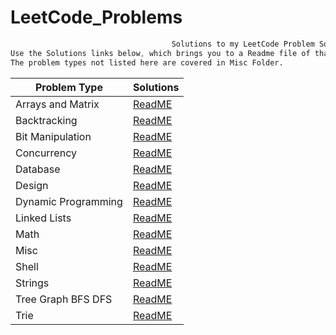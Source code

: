 # LeetCode_Problems

```css
                                    Solutions to my LeetCode Problem Solving
Use the Solutions links below, which brings you to a Readme file of that problem type for navigating problems easily
The problem types not listed here are covered in Misc Folder.
```

|Problem Type|Solutions|
|--------------|--------|
|Arrays and Matrix|[ReadME](https://github.com/HarshOza36/LeetCode_Problems/blob/main/Arrays%20and%20Matrix/README.md#leetcode-problems-on-arrays-and-matrix)|
|Backtracking|[ReadME](https://github.com/HarshOza36/LeetCode_Problems/tree/main/BackTracking#leetcode-problems-on-backtracking)|
|Bit Manipulation|[ReadME](https://github.com/HarshOza36/LeetCode_Problems/tree/main/Bit%20Manipulation#leetcode-problems-on-bit-manipulation)|
|Concurrency|[ReadME](https://github.com/HarshOza36/LeetCode_Problems/tree/main/Concurrency#leetcode-problems-on-concurrency)|
|Database|[ReadME](https://github.com/HarshOza36/LeetCode_Problems/tree/main/Database#leetcode-problems-on-database)|
|Design|[ReadME](https://github.com/HarshOza36/LeetCode_Problems/tree/main/Design#leetcode-problems-on-design)|
|Dynamic Programming|[ReadME](https://github.com/HarshOza36/LeetCode_Problems/tree/main/Dynamic%20Programming#leetcode-problems-on-dynamic-programming)|
|Linked Lists|[ReadME](https://github.com/HarshOza36/LeetCode_Problems/tree/main/Linked%20List#leetcode-problems-on-linked-list)|
|Math|[ReadME](https://github.com/HarshOza36/LeetCode_Problems/tree/main/Math#leetcode-problems-on-math)|
|Misc|[ReadME](https://github.com/HarshOza36/LeetCode_Problems/tree/main/Misc)|
|Shell|[ReadME](https://github.com/HarshOza36/LeetCode_Problems/tree/main/Shell#leetcode-problems-on-shell)|
|Strings|[ReadME](https://github.com/HarshOza36/LeetCode_Problems/tree/main/String#leetcode-problems-on-strings)|
|Tree Graph BFS DFS|[ReadME](https://github.com/HarshOza36/LeetCode_Problems/tree/main/Tree%2C%20Graph%2C%20BFS%2C%20DFS#leetcode-problems-on-tree-graph-bfs-dfs)|
|Trie|[ReadME](https://github.com/HarshOza36/LeetCode_Problems/tree/main/Shell#leetcode-problems-on-trie)|

